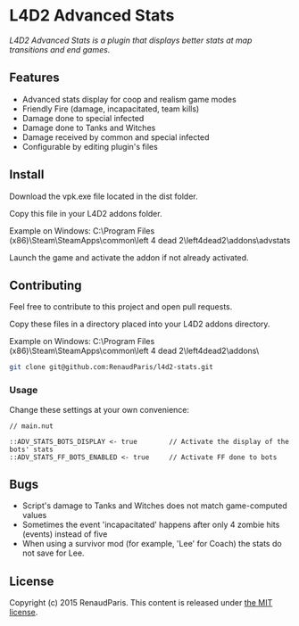 L4D2 Advanced Stats
===================

*L4D2 Advanced Stats is a plugin that displays better stats at map transitions and end games.*

Features
--------

* Advanced stats display for coop and realism game modes
* Friendly Fire (damage, incapacitated, team kills)
* Damage done to special infected
* Damage done to Tanks and Witches
* Damage received by common and special infected
* Configurable by editing plugin's files

Install
-------

Download the vpk.exe file located in the dist folder.

Copy this file in your L4D2 addons folder.

Example on Windows: C:\Program Files (x86)\Steam\SteamApps\common\left 4 dead 2\left4dead2\addons\advstats

Launch the game and activate the addon if not already activated.

Contributing
------------

Feel free to contribute to this project and open pull requests.

Copy these files in a directory placed into your L4D2 addons directory.

Example on Windows: C:\Program Files (x86)\Steam\SteamApps\common\left 4 dead 2\left4dead2\addons\

```bash
git clone git@github.com:RenaudParis/l4d2-stats.git
```

### Usage

Change these settings at your own convenience:

```squirrel
// main.nut

::ADV_STATS_BOTS_DISPLAY <- true 		// Activate the display of the bots' stats
::ADV_STATS_FF_BOTS_ENABLED <- true 	// Activate FF done to bots
```

Bugs
----

* Script's damage to Tanks and Witches does not match game-computed values
* Sometimes the event 'incapacitated' happens after only 4 zombie hits (events) instead of five
* When using a survivor mod (for example, 'Lee' for Coach) the stats do not save for Lee.


License
-------

Copyright (c) 2015 RenaudParis.
This content is released under [the MIT license](https://github.com/RenaudParis/l4d2-stats/blob/master/LICENSE).
